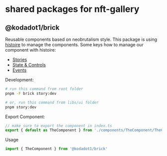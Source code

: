 # shared packages for nft-gallery

## @kodadot1/brick

Reusable components based on neobrutalism style. This package is using [histoire](https://histoire.dev/) to manage the components. Some keys how to manage our component with histoire:

- [Stories](https://histoire.dev/guide/vue2/stories.html)
- [State & Controls](https://histoire.dev/guide/vue2/controls.html)
- [Events](https://histoire.dev/guide/vue2/events.html)

Development:

```sh
# run this command from root folder
pnpm -F brick story:dev

# or, run this command from libs/ui folder
pnpm story:dev
```

Export Component:

```ts
// make sure to export the component in index.ts
export { default as TheComponent } from './components/TheComponent/TheComponent.vue'
```

Usage

```ts
import { TheComponent } from '@kodadot1/brick'
```
